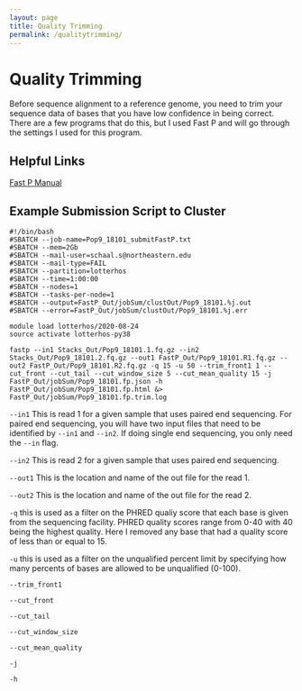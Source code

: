```yaml
---
layout: page
title: Quality Trimming
permalink: /qualitytrimming/
---
```


# Quality Trimming
Before sequence alignment to a reference genome, you need to trim your sequence data of bases that you have low confidence in being correct. There are a few programs that do this, but I used Fast P and will go through the settings I used for this program. 


## Helpful Links  
[Fast P Manual](https://github.com/OpenGene/fastp#:~:text=fastp%20supports%20global%20trimming%2C%20which,or%20%2D%2Dtrim_tail1%3D1%20option.)  


## Example Submission Script to Cluster
```
#!/bin/bash
#SBATCH --job-name=Pop9_18101_submitFastP.txt
#SBATCH --mem=2Gb
#SBATCH --mail-user=schaal.s@northeastern.edu
#SBATCH --mail-type=FAIL
#SBATCH --partition=lotterhos
#SBATCH --time=1:00:00
#SBATCH --nodes=1
#SBATCH --tasks-per-node=1
#SBATCH --output=FastP_Out/jobSum/clustOut/Pop9_18101.%j.out
#SBATCH --error=FastP_Out/jobSum/clustOut/Pop9_18101.%j.err

module load lotterhos/2020-08-24
source activate lotterhos-py38

fastp --in1 Stacks_Out/Pop9_18101.1.fq.gz --in2 Stacks_Out/Pop9_18101.2.fq.gz --out1 FastP_Out/Pop9_18101.R1.fq.gz --out2 FastP_Out/Pop9_18101.R2.fq.gz -q 15 -u 50 --trim_front1 1 --cut_front --cut_tail --cut_window_size 5 --cut_mean_quality 15 -j FastP_Out/jobSum/Pop9_18101.fp.json -h FastP_Out/jobSum/Pop9_18101.fp.html &> FastP_Out/jobSum/Pop9_18101.fp.trim.log
```

```--in1``` This is read 1 for a given sample that uses paired end sequencing. For paired end sequencing, you will have two input files that need to be identified by ```--in1``` and ```--in2```. If doing single end sequencing, you only need the ```--in``` flag.  

```--in2``` This is read 2 for a given sample that uses paired end sequencing.  

```--out1``` This is the location and name of the out file for the read 1.  

```--out2``` This is the location and name of the out file for the read 2.  

```-q``` this is used as a filter on the PHRED qualiy score that each base is given from the sequencing facility. PHRED quality scores range from 0-40 with 40 being the highest quality. Here I removed any base that had a quality score of less than or equal to 15.  

```-u``` this is used as a filter on the unqualified percent limit by specifying how many percents of bases are allowed to be unqualified (0-100).  

```--trim_front1```

```--cut_front```

```--cut_tail```

```--cut_window_size```

```--cut_mean_quality```

```-j```

```-h```


